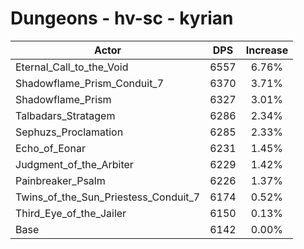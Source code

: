 # Dungeons - hv-sc - kyrian
| Actor | DPS | Increase |
|---|:---:|:---:|
|Eternal_Call_to_the_Void|6557|6.76%|
|Shadowflame_Prism_Conduit_7|6370|3.71%|
|Shadowflame_Prism|6327|3.01%|
|Talbadars_Stratagem|6286|2.34%|
|Sephuzs_Proclamation|6285|2.33%|
|Echo_of_Eonar|6231|1.45%|
|Judgment_of_the_Arbiter|6229|1.42%|
|Painbreaker_Psalm|6226|1.37%|
|Twins_of_the_Sun_Priestess_Conduit_7|6174|0.52%|
|Third_Eye_of_the_Jailer|6150|0.13%|
|Base|6142|0.00%|
